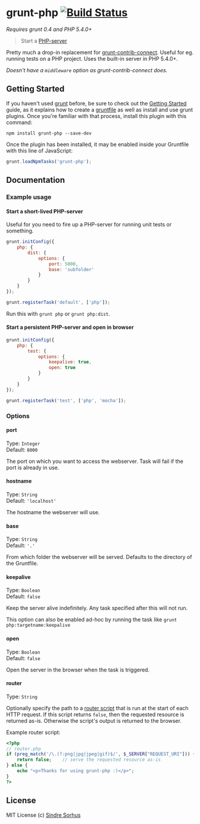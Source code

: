 # grunt-php [![Build Status](https://secure.travis-ci.org/sindresorhus/grunt-php.png?branch=master)](http://travis-ci.org/sindresorhus/grunt-php)

*Requires grunt 0.4 and PHP 5.4.0+*

> Start a [PHP-server](http://php.net/manual/en/features.commandline.webserver.php)

Pretty much a drop-in replacement for [grunt-contrib-connect](https://github.com/gruntjs/grunt-contrib-connect). Useful for eg. running tests on a PHP project. Uses the built-in server in PHP 5.4.0+.

*Doesn't have a `middleware` option as grunt-contrib-connect does.*


## Getting Started

If you haven't used [grunt][] before, be sure to check out the [Getting Started][] guide, as it explains how to create a [gruntfile][Getting Started] as well as install and use grunt plugins. Once you're familiar with that process, install this plugin with this command:

```shell
npm install grunt-php --save-dev
```

Once the plugin has been installed, it may be enabled inside your Gruntfile with this line of JavaScript:

```js
grunt.loadNpmTasks('grunt-php');
```

[grunt]: http://gruntjs.com
[Getting Started]: https://github.com/gruntjs/grunt/wiki/Getting-started


## Documentation


### Example usage


#### Start a short-lived PHP-server

Useful for you need to fire up a PHP-server for running unit tests or something.

```javascript
grunt.initConfig({
	php: {
		dist: {
			options: {
				port: 5000,
				base: 'subfolder'
			}
		}
	}
});

grunt.registerTask('default', ['php']);
```

Run this with `grunt php` or `grunt php:dist`.


#### Start a persistent PHP-server and open in browser

```javascript
grunt.initConfig({
	php: {
		test: {
			options: {
				keepalive: true,
				open: true
			}
		}
	}
});

grunt.registerTask('test', ['php', 'mocha']);
```


### Options

#### port

Type: `Integer`  
Default: `8000`

The port on which you want to access the webserver. Task will fail if the port is already in use.

#### hostname

Type: `String`  
Default: `'localhost'`

The hostname the webserver will use.

#### base

Type: `String`  
Default: `'.'`

From which folder the webserver will be served. Defaults to the directory of the Gruntfile.

#### keepalive

Type: `Boolean`  
Default: `false`

Keep the server alive indefinitely. Any task specified after this will not run.

This option can also be enabled ad-hoc by running the task like `grunt php:targetname:keepalive`

#### open

Type: `Boolean`  
Default: `false`

Open the server in the browser when the task is triggered.

#### router

Type: `String`  

Optionally specify the path to a [router script](http://php.net/manual/en/features.commandline.webserver.php#example-380) that is run at the start of each HTTP request. If this script returns `false`, then the requested resource is returned as-is. Otherwise the script's output is returned to the browser.

Example router script:

```php
<?php
// router.php
if (preg_match('/\.(?:png|jpg|jpeg|gif)$/', $_SERVER["REQUEST_URI"])) {
	return false;    // serve the requested resource as-is
} else {
	echo "<p>Thanks for using grunt-php :)</p>";
}
?>
```


## License

MIT License
(c) [Sindre Sorhus](http://sindresorhus.com)
